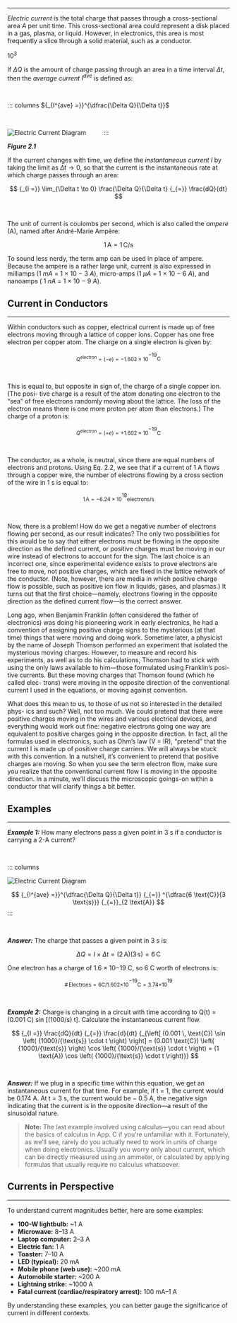 
---
*Electric current* is the total charge that passes through a cross-sectional area *A* per unit time. This cross-sectional area could represent a disk placed in a gas, plasma, or liquid. However, in electronics, this area is most frequently a slice through a solid material, such as a conductor.

$10$<sup>$3$</sup>


If $\Delta Q$ is the amount of charge passing through an area in a time interval $\Delta t$, then the *average current* $I^{ave}$ is defined as:

&nbsp;

::: columns
${_{I^{ave} =}}^{\dfrac{\Delta Q}{\Delta t}}$

$~~~~~~~~~~~~~~~~~~~~~~$

![Electric Current Diagram](/articles/electric-current.png) $~~~~~~~~$
:::

***Figure 2.1***

If the current changes with time, we define the *instantaneous current* $I$ by taking the limit as $\Delta t \to 0$, so that the current is the instantaneous rate at which charge passes through an area:  

$$
{_{I =}} \lim_{\Delta t \to 0} \frac{\Delta Q}{\Delta t} {_{=}} \frac{dQ}{dt}
$$

&nbsp;

The unit of current is coulombs per second, which is also called the *ampere* (A), named after André-Marie Ampère:  

$$
1 \, \text{A} = 1 \, \text{C}/\text{s}
$$


To sound less nerdy, the term amp can be used in place of ampere. Because the ampere is a rather large unit, current is also expressed in milliamps (1 $mA$ = 1 × 10 − 3 $A$), micro-amps (1 $\mu A$ = 1 × 10 − 6 $A$), and nanoamps ( 1 $nA$ = 1 × 10 − 9 $A$).

## Current in Conductors

---

Within conductors such as copper, electrical current is made up of free electrons moving through a lattice of copper ions. Copper has one free electron per copper atom. The charge on a single electron is given by:

$$
{_{Q^{\text{electron}} = (-e) = -1.602 \times 10}}^{-19} {_{\text{C}}}
$$

&nbsp;

This is equal to, but opposite in sign of, the charge of a single copper ion. (The posi- tive charge is a result of the atom donating one electron to the “sea” of free electrons randomly moving about the lattice. The loss of the electron means there is one more proton per atom than electrons.) The charge of a proton is:

$$
{_{Q^{\text{electron}} = (+e) = +1.602 \times 10}}^{-19} {_{\text{C}}}
$$

&nbsp;

The conductor, as a whole, is neutral, since there are equal numbers of electrons and protons. Using Eq. 2.2, we see that if a current of 1 A flows through a copper wire, the number of electrons flowing by a cross section of the wire in 1 s is equal to:

$$
{_{1 \, \text{A} = -6.24 \times 10}}^{18} {_{\text{electrons/s}}}
$$

&nbsp;

Now, there is a problem! How do we get a negative number of electrons flowing per second, as our result indicates? The only two possibilities for this would be to say that either electrons must be flowing in the opposite direction as the defined current, or positive charges must be moving in our wire instead of electrons to account for the sign. The last choice is an incorrect one, since experimental evidence exists to prove electrons are free to move, not positive charges, which are fixed in the lattice network of the conductor. (Note, however, there are media in which positive charge flow is possible, such as positive ion flow in liquids, gases, and plasmas.) It turns out that the first choice—namely, electrons flowing in the opposite direction as the defined current flow—is the correct answer.

Long ago, when Benjamin Franklin (often considered the father of electronics) was doing his pioneering work in early electronics, he had a convention of assigning positive charge signs to the mysterious (at that time) things that were moving and doing work. Sometime later, a physicist by the name of Joseph Thomson performed an experiment that isolated the mysterious moving charges. However, to measure and record his experiments, as well as to do his calculations, Thomson had to stick with using the only laws available to him—those formulated using Franklin’s posi- tive currents. But these moving charges that Thomson found (which he called elec- trons) were moving in the opposite direction of the conventional current I used in the equations, or moving against convention.

What does this mean to us, to those of us not so interested in the detailed phys- ics and such? Well, not too much. We could pretend that there were positive charges moving in the wires and various electrical devices, and everything would work out fine: negative electrons going one way are equivalent to positive charges going in the opposite direction. In fact, all the formulas used in electronics, such as Ohm’s law (V = IR), “pretend” that the current I is made up of positive charge carriers. We will always be stuck with this convention. In a nutshell, it’s convenient to pretend that positive charges are moving. So when you see the term electron flow, make sure you realize that the conventional current flow I is moving in the opposite direction. In a minute, we’ll discuss the microscopic goings-on within a conductor that will clarify things a bit better.

## Examples

---

***Example 1:*** How many electrons pass a given point in 3 s if a conductor is carrying a 2-A current?

&nbsp;

::: columns

![Electric Current Diagram](/articles/electric-current-2.png) $~~~~~~~~$

$$
{_{I^{ave} =}}^{\dfrac{\Delta Q}{\Delta t}} {_{=}} ^{\dfrac{6 \text{C}}{3 \text{s}}} {_{=}}_{2 \text{A}}
$$
:::

&nbsp;

***Answer:*** The charge that passes a given point in 3 s is:

$$
\Delta Q = I \times \Delta t = (2 \, \text{A})(3 \, \text{s}) = 6 \, \text{C}
$$

One electron has a charge of 1.6 × 10−19 C, so 6 C worth of electrons is:

$$
{_{\# \, \text{Electrons} ={6 \text{C}}/{1.602 \times}} {_{10}}^{-19} {_{\text{C}}}} {_{= 3.74 \times }} {_{10}}^{19}
$$

&nbsp;

***Example 2:*** Charge is changing in a circuit with time according to Q(t) = (0.001 C) sin [(1000/s) t]. Calculate the instantaneous current flow.

$$
{_{I =}} \frac{dQ}{dt} {_{=}} \frac{d}{dt} {_{\left[ (0.001 \, \text{C}) \sin \left( {1000}/{\text{s}} \cdot t \right) \right] 
= (0.001 \text{C}) \left( {1000}/{\text{s}} \right) \cos \left( {1000}/{\text{s}} \cdot t \right) 
= (1 \text{A}) \cos \left( {1000}/{\text{s}} \cdot t \right)}}
$$

&nbsp;

***Answer:*** If we plug in a specific time within this equation, we get an instantaneous current for that time. For example, if t = 1, the current would be 0.174 A. At t = 3 s, the current would be − 0.5 A, the negative sign indicating that the current is in the opposite direction—a result of the sinusoidal nature.


> **Note:** The last example involved using calculus—you can read about the basics of calculus in App. C if you’re unfamiliar with it. Fortunately, as we’ll see, rarely do you actually need to work in units of charge when doing electronics. Usually you worry only about current, which can be directly measured using an ammeter, or calculated by applying formulas that usually require no calculus whatsoever.


## Currents in Perspective

---

To understand current magnitudes better, here are some examples:  

- **100-W lightbulb:** ~1 A  
- **Microwave:** 8–13 A  
- **Laptop computer:** 2–3 A  
- **Electric fan:** 1 A  
- **Toaster:** 7–10 A  
- **LED (typical):** 20 mA  
- **Mobile phone (web use):** ~200 mA  
- **Automobile starter:** ~200 A  
- **Lightning strike:** ~1000 A  
- **Fatal current (cardiac/respiratory arrest):** 100 mA–1 A  

By understanding these examples, you can better gauge the significance of current in different contexts.

